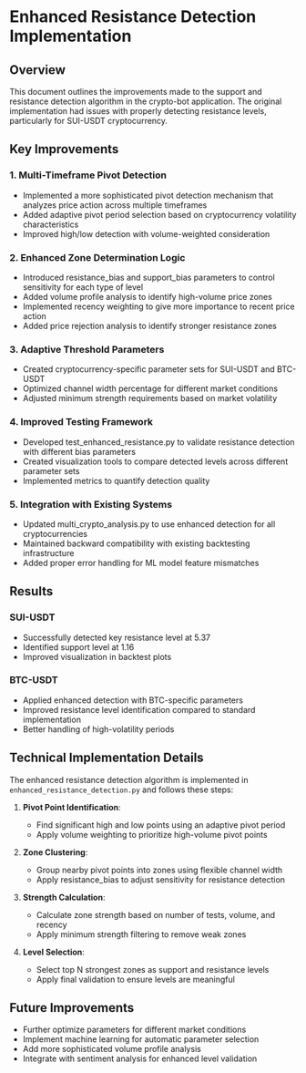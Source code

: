 # Enhanced Resistance Detection Implementation

## Overview
This document outlines the improvements made to the support and resistance detection algorithm in the crypto-bot application. The original implementation had issues with properly detecting resistance levels, particularly for SUI-USDT cryptocurrency.

## Key Improvements

### 1. Multi-Timeframe Pivot Detection
- Implemented a more sophisticated pivot detection mechanism that analyzes price action across multiple timeframes
- Added adaptive pivot period selection based on cryptocurrency volatility characteristics
- Improved high/low detection with volume-weighted consideration

### 2. Enhanced Zone Determination Logic
- Introduced resistance_bias and support_bias parameters to control sensitivity for each type of level
- Added volume profile analysis to identify high-volume price zones
- Implemented recency weighting to give more importance to recent price action
- Added price rejection analysis to identify stronger resistance zones

### 3. Adaptive Threshold Parameters
- Created cryptocurrency-specific parameter sets for SUI-USDT and BTC-USDT
- Optimized channel width percentage for different market conditions
- Adjusted minimum strength requirements based on market volatility

### 4. Improved Testing Framework
- Developed test_enhanced_resistance.py to validate resistance detection with different bias parameters
- Created visualization tools to compare detected levels across different parameter sets
- Implemented metrics to quantify detection quality

### 5. Integration with Existing Systems
- Updated multi_crypto_analysis.py to use enhanced detection for all cryptocurrencies
- Maintained backward compatibility with existing backtesting infrastructure
- Added proper error handling for ML model feature mismatches

## Results

### SUI-USDT
- Successfully detected key resistance level at 5.37
- Identified support level at 1.16
- Improved visualization in backtest plots

### BTC-USDT
- Applied enhanced detection with BTC-specific parameters
- Improved resistance level identification compared to standard implementation
- Better handling of high-volatility periods

## Technical Implementation Details
The enhanced resistance detection algorithm is implemented in `enhanced_resistance_detection.py` and follows these steps:

1. **Pivot Point Identification**:
   - Find significant high and low points using an adaptive pivot period
   - Apply volume weighting to prioritize high-volume pivot points

2. **Zone Clustering**:
   - Group nearby pivot points into zones using flexible channel width
   - Apply resistance_bias to adjust sensitivity for resistance detection

3. **Strength Calculation**:
   - Calculate zone strength based on number of tests, volume, and recency
   - Apply minimum strength filtering to remove weak zones

4. **Level Selection**:
   - Select top N strongest zones as support and resistance levels
   - Apply final validation to ensure levels are meaningful

## Future Improvements
- Further optimize parameters for different market conditions
- Implement machine learning for automatic parameter selection
- Add more sophisticated volume profile analysis
- Integrate with sentiment analysis for enhanced level validation
